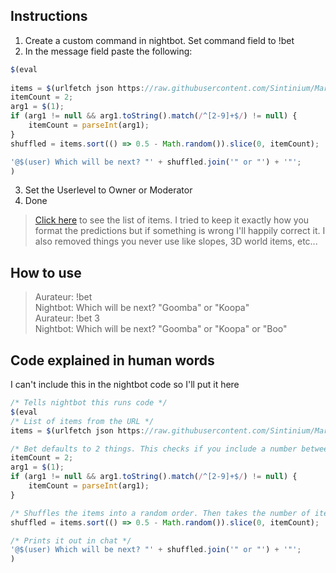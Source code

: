 Instructions
-----
1) Create a custom command in nightbot. Set command field to !bet
2) In the message field paste the following:
```JavaScript
$(eval
  
items = $(urlfetch json https://raw.githubusercontent.com/Sintinium/MarioMakerItems/main/items.json);
itemCount = 2;
arg1 = $(1);
if (arg1 != null && arg1.toString().match(/^[2-9]+$/) != null) { 
    itemCount = parseInt(arg1); 
} 
shuffled = items.sort(() => 0.5 - Math.random()).slice(0, itemCount);

'@$(user) Which will be next? "' + shuffled.join('" or "') + '"';
)
```
3) Set the Userlevel to Owner or Moderator
4) Done

> [Click here](https://github.com/Sintinium/MarioMakerItems/blob/main/items.json) to see the list of items. I tried to keep it exactly how you format the predictions but if something is wrong I'll happily correct it. I also removed things you never use like slopes, 3D world items, etc...

How to use
--------
> Aurateur: !bet<br/>
> Nightbot: Which will be next? "Goomba" or "Koopa" <br/>
> Aurateur: !bet 3<br/>
> Nightbot: Which will be next? "Goomba" or "Koopa" or "Boo"

Code explained in human words
----
I can't include this in the nightbot code so I'll put it here
```JavaScript
/* Tells nightbot this runs code */
$(eval
/* List of items from the URL */
items = $(urlfetch json https://raw.githubusercontent.com/Sintinium/MarioMakerItems/main/items.json);

/* Bet defaults to 2 things. This checks if you include a number between 2 and 9 in your command (ex: !bet 3) */
itemCount = 2;
arg1 = $(1);
if (arg1 != null && arg1.toString().match(/^[2-9]+$/) != null) { 
    itemCount = parseInt(arg1); 
}

/* Shuffles the items into a random order. Then takes the number of items that you asked for in the command (defaults to 2) */
shuffled = items.sort(() => 0.5 - Math.random()).slice(0, itemCount);

/* Prints it out in chat */
'@$(user) Which will be next? "' + shuffled.join('" or "') + '"';
)
```
